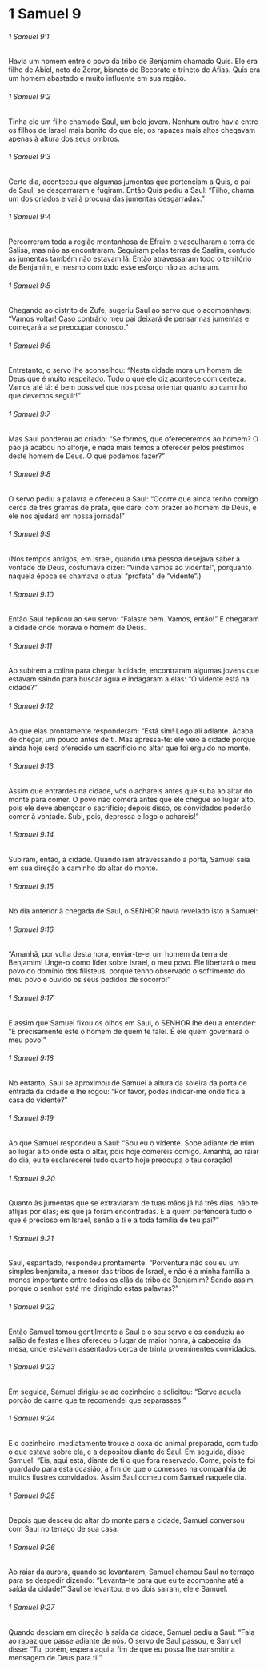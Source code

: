 # 1 Samuel 9

###### 1 Samuel 9:1

Havia um homem entre o povo da tribo de Benjamim chamado Quis. Ele era filho de Abiel, neto de Zeror, bisneto de Becorate e trineto de Afias. Quis era um homem abastado e muito influente em sua região.

###### 1 Samuel 9:2

Tinha ele um filho chamado Saul, um belo jovem. Nenhum outro havia entre os filhos de Israel mais bonito do que ele; os rapazes mais altos chegavam apenas à altura dos seus ombros.

###### 1 Samuel 9:3

Certo dia, aconteceu que algumas jumentas que pertenciam a Quis, o pai de Saul, se desgarraram e fugiram. Então Quis pediu a Saul: “Filho, chama um dos criados e vai à procura das jumentas desgarradas.”

###### 1 Samuel 9:4

Percorreram toda a região montanhosa de Efraim e vasculharam a terra de Salisa, mas não as encontraram. Seguiram pelas terras de Saalim, contudo as jumentas também não estavam lá. Então atravessaram todo o território de Benjamim, e mesmo com todo esse esforço não as acharam.

###### 1 Samuel 9:5

Chegando ao distrito de Zufe, sugeriu Saul ao servo que o acompanhava: “Vamos voltar! Caso contrário meu pai deixará de pensar nas jumentas e começará a se preocupar conosco.”

###### 1 Samuel 9:6

Entretanto, o servo lhe aconselhou: “Nesta cidade mora um homem de Deus que é muito respeitado. Tudo o que ele diz acontece com certeza. Vamos até lá: é bem possível que nos possa orientar quanto ao caminho que devemos seguir!”

###### 1 Samuel 9:7

Mas Saul ponderou ao criado: “Se formos, que ofereceremos ao homem? O pão já acabou no alforje, e nada mais temos a oferecer pelos préstimos deste homem de Deus. O que podemos fazer?”

###### 1 Samuel 9:8

O servo pediu a palavra e ofereceu a Saul: “Ocorre que ainda tenho comigo cerca de três gramas de prata, que darei com prazer ao homem de Deus, e ele nos ajudará em nossa jornada!”

###### 1 Samuel 9:9

(Nos tempos antigos, em Israel, quando uma pessoa desejava saber a vontade de Deus, costumava dizer: “Vinde vamos ao vidente!”, porquanto naquela época se chamava o atual “profeta” de “vidente”.)

###### 1 Samuel 9:10

Então Saul replicou ao seu servo: “Falaste bem. Vamos, então!” E chegaram à cidade onde morava o homem de Deus.

###### 1 Samuel 9:11

Ao subirem a colina para chegar à cidade, encontraram algumas jovens que estavam saindo para buscar água e indagaram a elas: “O vidente está na cidade?”

###### 1 Samuel 9:12

Ao que elas prontamente responderam: “Está sim! Logo ali adiante. Acaba de chegar, um pouco antes de ti. Mas apressa-te: ele veio à cidade porque ainda hoje será oferecido um sacrifício no altar que foi erguido no monte.

###### 1 Samuel 9:13

Assim que entrardes na cidade, vós o achareis antes que suba ao altar do monte para comer. O povo não comerá antes que ele chegue ao lugar alto, pois ele deve abençoar o sacrifício; depois disso, os convidados poderão comer à vontade. Subi, pois, depressa e logo o achareis!”

###### 1 Samuel 9:14

Subiram, então, à cidade. Quando iam atravessando a porta, Samuel saia em sua direção a caminho do altar do monte.

###### 1 Samuel 9:15

No dia anterior à chegada de Saul, o SENHOR havia revelado isto a Samuel:

###### 1 Samuel 9:16

“Amanhã, por volta desta hora, enviar-te-ei um homem da terra de Benjamim! Unge-o como líder sobre Israel, o meu povo. Ele libertará o meu povo do domínio dos filisteus, porque tenho observado o sofrimento do meu povo e ouvido os seus pedidos de socorro!”

###### 1 Samuel 9:17

E assim que Samuel fixou os olhos em Saul, o SENHOR lhe deu a entender: “É precisamente este o homem de quem te falei. É ele quem governará o meu povo!”

###### 1 Samuel 9:18

No entanto, Saul se aproximou de Samuel à altura da soleira da porta de entrada da cidade e lhe rogou: “Por favor, podes indicar-me onde fica a casa do vidente?”

###### 1 Samuel 9:19

Ao que Samuel respondeu a Saul: “Sou eu o vidente. Sobe adiante de mim ao lugar alto onde está o altar, pois hoje comereis comigo. Amanhã, ao raiar do dia, eu te esclarecerei tudo quanto hoje preocupa o teu coração!

###### 1 Samuel 9:20

Quanto às jumentas que se extraviaram de tuas mãos já há três dias, não te aflijas por elas; eis que já foram encontradas. E a quem pertencerá tudo o que é precioso em Israel, senão a ti e a toda família de teu pai?”

###### 1 Samuel 9:21

Saul, espantado, respondeu prontamente: “Porventura não sou eu um simples benjamita, a menor das tribos de Israel, e não é a minha família a menos importante entre todos os clãs da tribo de Benjamim? Sendo assim, porque o senhor está me dirigindo estas palavras?”

###### 1 Samuel 9:22

Então Samuel tomou gentilmente a Saul e o seu servo e os conduziu ao salão de festas e lhes ofereceu o lugar de maior honra, à cabeceira da mesa, onde estavam assentados cerca de trinta proeminentes convidados.

###### 1 Samuel 9:23

Em seguida, Samuel dirigiu-se ao cozinheiro e solicitou: “Serve aquela porção de carne que te recomendei que separasses!”

###### 1 Samuel 9:24

E o cozinheiro imediatamente trouxe a coxa do animal preparado, com tudo o que estava sobre ela, e a depositou diante de Saul. Em seguida, disse Samuel: “Eis, aqui está, diante de ti o que fora reservado. Come, pois te foi guardado para esta ocasião, a fim de que o comesses na companhia de muitos ilustres convidados. Assim Saul comeu com Samuel naquele dia.

###### 1 Samuel 9:25

Depois que desceu do altar do monte para a cidade, Samuel conversou com Saul no terraço de sua casa.

###### 1 Samuel 9:26

Ao raiar da aurora, quando se levantaram, Samuel chamou Saul no terraço para se despedir dizendo: “Levanta-te para que eu te acompanhe até a saída da cidade!” Saul se levantou, e os dois saíram, ele e Samuel.

###### 1 Samuel 9:27

Quando desciam em direção à saída da cidade, Samuel pediu a Saul: “Fala ao rapaz que passe adiante de nós. O servo de Saul passou, e Samuel disse: “Tu, porém, espera aqui a fim de que eu possa lhe transmitir a mensagem de Deus para ti!”


